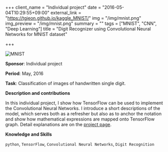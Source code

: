 +++
client_name = "Individual project"
date = "2016-05-04T10:29:55+09:00"
external_link = "https://tgjeon.github.io/kaggle_MNIST/"
img = "/img/mnist.png"
img_preview = "/img/mnist.png"
summary = ""
tags = ["MNIST", "CNN", "Deep Learning"]
title = "Digit Recognizer using Convolutional Neural Networks for MNIST dataset"

+++

![MNIST](/img/mnist.png)

**Sponsor**: Individual project

**Period**: May, 2016

**Task**: Classification of images of handwritten single digit.
 

**Description and contributions**

In this individual project, I show how TensorFlow can be used to implement the Convolutional Neural Networks. I introduce a short descriptions of the model, which serves both as a refresher but also as to anchor the notation and show how mathematical expressions are mapped onto TensorFlow graph.
Detail explanations are on the [project page](https://tgjeon.github.io/kaggle_MNIST/).

**Knowledge and Skills**

```python```, ```TensorFlow```, ```Convolutional Neural Networks```, ```Digit Recognition```
